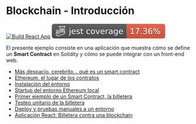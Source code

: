 
# Blockchain - Introducción

[![Build React App](https://github.com/uqbar-project/intro-blockchain/actions/workflows/build.yml/badge.svg)](https://github.com/uqbar-project/intro-blockchain/actions/workflows/build.yml) ![coverage](./badges/coverage-jest%20coverage.svg)

El presente ejemplo consiste en una aplicación que muestra cómo se define un **Smart Contract** en Solidity y cómo se puede integrar con un front-end web.

* [Más despacio, cerebrito... qué es un smart contract](pages/smartContract.md)
* [Ethereum, el lugar de los contratos](pages/ethereum.md)
* [Instalación del entorno](pages/entorno.md)
* [Startup del entorno Ethereum local](pages/startupEthereumLocal.md)
* [Primer ejemplo de un Smart Contract, la billetera](pages/wallet.md)
* [Testeo unitario de la billetera](pages/walletTest.md)
* [Deploy y pruebas manuales a un entorno](pages/walletDeploy.md)
* [Aplicación React: Billetera contra una blockchain](pages/app.md)
